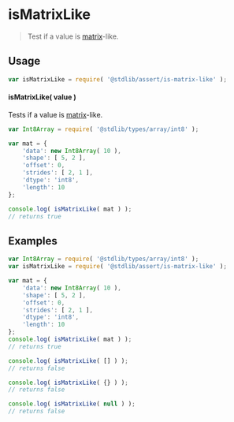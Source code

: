 # isMatrixLike

> Test if a value is [matrix][matrix]-like.

<section class="usage">

## Usage

```javascript
var isMatrixLike = require( '@stdlib/assert/is-matrix-like' );
```

#### isMatrixLike( value )

Tests if a value is [matrix][matrix]-like.

```javascript
var Int8Array = require( '@stdlib/types/array/int8' );

var mat = {
    'data': new Int8Array( 10 ),
    'shape': [ 5, 2 ],
    'offset': 0,
    'strides': [ 2, 1 ],
    'dtype': 'int8',
    'length': 10
};

console.log( isMatrixLike( mat ) );
// returns true
```

</section>

<!-- /.usage -->

<section class="examples">

## Examples

```javascript
var Int8Array = require( '@stdlib/types/array/int8' );
var isMatrixLike = require( '@stdlib/assert/is-matrix-like' );

var mat = {
    'data': new Int8Array( 10 ),
    'shape': [ 5, 2 ],
    'offset': 0,
    'strides': [ 2, 1 ],
    'dtype': 'int8',
    'length': 10
};
console.log( isMatrixLike( mat ) );
// returns true

console.log( isMatrixLike( [] ) );
// returns false

console.log( isMatrixLike( {} ) );
// returns false

console.log( isMatrixLike( null ) );
// returns false
```

</section>

<!-- /.examples -->

<section class="links">

<!-- FIXME -->

[matrix]: https://github.com/dstructs/matrix

</section>

<!-- /.links -->
